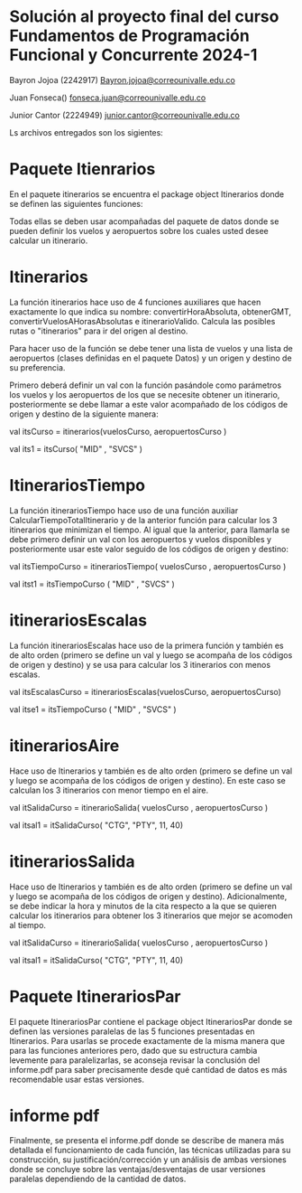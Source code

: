 # Solución al proyecto final del curso Fundamentos de Programación Funcional y Concurrente 2024-1

Bayron Jojoa (2242917) Bayron.jojoa@correounivalle.edu.co

Juan Fonseca() fonseca.juan@correounivalle.edu.co

Junior Cantor (2224949) junior.cantor@correounivalle.edu.co

Ls archivos entregados son los sigientes:

# Paquete Itienrarios

En el paquete itinerarios se encuentra el package object Itinerarios donde se definen las siguientes funciones:

Todas ellas se deben usar acompañadas del paquete de datos donde se pueden definir los vuelos y aeropuertos sobre los cuales usted desee calcular un itinerario.

# Itinerarios

La función itinerarios hace uso de 4 funciones auxiliares que hacen exactamente lo que indica su nombre: convertirHoraAbsoluta, obtenerGMT, convertirVuelosAHorasAbsolutas e itinerarioValido. Calcula las posibles rutas o "itinerarios" para ir del origen al destino.

Para hacer uso de la función se debe tener una lista de vuelos y una lista de aeropuertos (clases definidas en el paquete Datos) y un origen y destino de su preferencia.

Primero deberá definir un val con la función pasándole como parámetros los vuelos y los aeropuertos de los que se necesite obtener un itinerario, posteriormente se debe llamar a este valor acompañado de los códigos de origen y destino de la siguiente manera:

val itsCurso = itinerarios(vuelosCurso, aeropuertosCurso )

val its1 = itsCurso( "MID" , "SVCS" )

# ItinerariosTiempo

La función itinerariosTiempo hace uso de una función auxiliar CalcularTiempoTotalItinerario y de la anterior función para calcular los 3 itinerarios que minimizan el tiempo. Al igual que la anterior, para llamarla se debe primero definir un val con los aeropuertos y vuelos disponibles y posteriormente usar este valor seguido de los códigos de origen y destino:

val itsTiempoCurso = itinerariosTiempo( vuelosCurso , aeropuertosCurso )

val itst1 = itsTiempoCurso ( "MID" , "SVCS" )

# itinerariosEscalas

La función itinerariosEscalas hace uso de la primera función y también es de alto orden (primero se define un val y luego se acompaña de los códigos de origen y destino) y se usa para calcular los 3 itinerarios con menos escalas.

val itsEscalasCurso = itinerariosEscalas(vuelosCurso, aeropuertosCurso)

val itse1 = itsTiempoCurso ( "MID" , "SVCS" )

# itinerariosAire

Hace uso de Itinerarios y también es de alto orden (primero se define un val y luego se acompaña de los códigos de origen y destino). En este caso se calculan los 3 itinerarios con menor tiempo en el aire.

val itSalidaCurso = itinerarioSalida( vuelosCurso , aeropuertosCurso )

val itsal1 = itSalidaCurso( "CTG", "PTY", 11, 40)

# itinerariosSalida

Hace uso de Itinerarios y también es de alto orden (primero se define un val y luego se acompaña de los códigos de origen y destino). Adicionalmente, se debe indicar la hora y minutos de la cita respecto a la que se quieren calcular los itinerarios para obtener los 3 itinerarios que mejor se acomoden al tiempo.

val itSalidaCurso = itinerarioSalida( vuelosCurso , aeropuertosCurso )

val itsal1 = itSalidaCurso( "CTG", "PTY", 11, 40)

# Paquete ItinerariosPar

El paquete ItinerariosPar contiene el package object ItinerariosPar donde se definen las versiones paralelas de las 5 funciones presentadas en Itinerarios. Para usarlas se procede exactamente de la misma manera que para las funciones anteriores pero, dado que su estructura cambia levemente para paralelizarlas, se aconseja revisar la conclusión del informe.pdf para saber precisamente desde qué cantidad de datos es más recomendable usar estas versiones.

# informe pdf 

Finalmente, se presenta el informe.pdf donde se describe de manera más detallada el funcionamiento de cada función, las técnicas utilizadas para su construcción, su justificación/corrección y un análisis de ambas versiones donde se concluye sobre las ventajas/desventajas de usar versiones paralelas dependiendo de la cantidad de datos.

